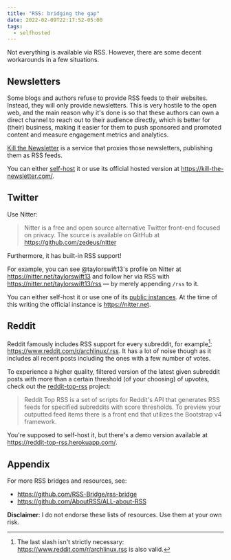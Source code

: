 ```yaml
---
title: "RSS: bridging the gap"
date: 2022-02-09T22:17:52-05:00
tags:
  - selfhosted
---
```


Not everything is available via RSS. However, there are some decent workarounds in a few situations.


## Newsletters

Some blogs and authors refuse to provide RSS feeds to their websites. Instead, they will only provide newsletters.
This is very hostile to the open web, and the main reason why it's done is so that these authors can own a direct channel to reach out to their audience directly,
which is better for (their) business, making it easier for them to push sponsored and promoted content and measure engagement metrics and analytics.

[Kill the Newsletter](https://kill-the-newsletter.com/) is a service that proxies those newsletters, publishing them as RSS feeds.

You can either [self-host](https://github.com/leafac/kill-the-newsletter) it or use its official hosted version at https://kill-the-newsletter.com/.

## Twitter

Use Nitter:

> Nitter is a free and open source alternative Twitter front-end focused on privacy. The source is available on GitHub at https://github.com/zedeus/nitter

Furthermore, it has built-in RSS support!

For example, you can see @taylorswift13's profile on Nitter at https://nitter.net/taylorswift13
and follow her via RSS with https://nitter.net/taylorswift13/rss — by merely appending `/rss` to it.

You can either self-host it or use one of its [public instances](https://github.com/zedeus/nitter/wiki/Instances).
At the time of this writing the official instance is https://nitter.net.

## Reddit

Reddit famously includes RSS support for every subreddit, for example[^1]: https://www.reddit.com/r/archlinux/.rss.
It has a lot of noise though as it includes all recent posts including the ones with a few number of votes.

To experience a higher quality, filtered version of the latest given subreddit posts with more than a certain threshold (of your choosing) of upvotes, check out the [reddit-top-rss](https://github.com/johnwarne/reddit-top-rss) project:

> Reddit Top RSS is a set of scripts for Reddit's API that generates RSS feeds for specified subreddits with score thresholds. To preview your outputted feed items there is a front end that utilizes the Bootstrap v4 framework.

You're supposed to self-host it, but there's a demo version available at https://reddit-top-rss.herokuapp.com/.

## Appendix

For more RSS bridges and resources, see:

- https://github.com/RSS-Bridge/rss-bridge
- https://github.com/AboutRSS/ALL-about-RSS

**Disclaimer**: I do not endorse these lists of resources. Use them at your own risk.


[^1]: The last slash isn't strictly necessary: https://www.reddit.com/r/archlinux.rss is also valid.
